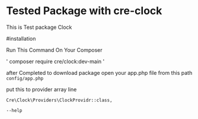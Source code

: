 # Tested Package with  cre-clock
This is Test package Clock

#installation

Run This Command On Your Composer

' composer require cre/clock:dev-main '

after Completed to download package open your app.php file from this path ` config/app.php`

put this to provider array line
```shell
Cre\Clock\Providers\ClockProvidr::class,
```
`--help`
